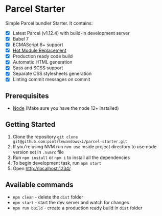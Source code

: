 # Parcel Starter

Simple Parcel bundler Starter. It contains:
- [x] Latest Parcel (v1.12.4) with build-in development server
- [x] Babel 7
- [x] ECMAScript 6+ support
- [x] [Hot Module Replacement](https://parceljs.org/hmr.html)
- [x] Production ready code build
- [x] Automatic HTML generation
- [x] Sass and SCSS support
- [x] Separate CSS stylesheets generation
- [x] Linting commit messages on commit

## Prerequisites

* [Node](https://nodejs.org/) (Make sure you have the node 12+ installed)

## Getting Started

1. Clone the repository `git clone git@github.com:piotrlewandowski/parcel-starter.git`
2. If you're using NVM run `nvm use` inside project directory to use node version set in `.nvmrc` file
3. Run `npm install` or `npm i` to install all the dependencies
4. To begin development task, run `npm start`
5. Open [http://localhost:1234/](http://localhost:1234/)

## Available commands

- `npm clean` - delete the `dist` folder
- `npm start` - start the dev server and watch for changes
- `npm run build` - create a production ready build in `dist` folder
